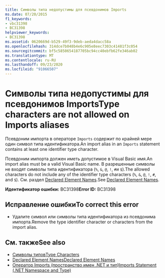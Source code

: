 ```yaml
---
title: Символы типа недопустимы для псевдонимов Imports
ms.date: 07/20/2015
f1_keywords:
- vbc31398
- BC31398
helpviewer_keywords:
- BC31398
ms.assetid: 0620669d-b529-49f3-9deb-aeda4dacc58a
ms.openlocfilehash: 314dce7b048b4e6c905e8eec7303c41481f3c054
ms.sourcegitcommit: bf5c5850654187705bc94cc40ebfb62fe346ab02
ms.translationtype: MT
ms.contentlocale: ru-RU
ms.lasthandoff: 09/23/2020
ms.locfileid: "91066507"
---
```

# <a name="type-characters-are-not-allowed-on-imports-aliases"></a><span data-ttu-id="ab6e2-102">Символы типа недопустимы для псевдонимов Imports</span><span class="sxs-lookup"><span data-stu-id="ab6e2-102">Type characters are not allowed on Imports aliases</span></span>

<span data-ttu-id="ab6e2-103">Псевдоним импорта в операторе `Imports` содержит по крайней мере один символ типа идентификатора.</span><span class="sxs-lookup"><span data-stu-id="ab6e2-103">An import alias in an `Imports` statement contains at least one identifier type character.</span></span>  
  
 <span data-ttu-id="ab6e2-104">Псевдоним импорта должен иметь допустимое в Visual Basic имя.</span><span class="sxs-lookup"><span data-stu-id="ab6e2-104">An import alias must be a valid Visual Basic name.</span></span> <span data-ttu-id="ab6e2-105">В разрешенные символы не входят символы типа идентификатора (`%`, `&`, `@`, `!`, `#`и `$`).</span><span class="sxs-lookup"><span data-stu-id="ab6e2-105">The allowed characters do not include any of the identifier type characters (`%`, `&`, `@`, `!`, `#`, and `$`).</span></span> <span data-ttu-id="ab6e2-106">См. раздел [Declared Element Names](../programming-guide/language-features/declared-elements/declared-element-names.md).</span><span class="sxs-lookup"><span data-stu-id="ab6e2-106">See [Declared Element Names](../programming-guide/language-features/declared-elements/declared-element-names.md).</span></span>  
  
 <span data-ttu-id="ab6e2-107">**Идентификатор ошибки:** BC31398</span><span class="sxs-lookup"><span data-stu-id="ab6e2-107">**Error ID:** BC31398</span></span>  
  
## <a name="to-correct-this-error"></a><span data-ttu-id="ab6e2-108">Исправление ошибки</span><span class="sxs-lookup"><span data-stu-id="ab6e2-108">To correct this error</span></span>  
  
- <span data-ttu-id="ab6e2-109">Удалите символ или символы типа идентификатора из псевдонима импорта.</span><span class="sxs-lookup"><span data-stu-id="ab6e2-109">Remove the type identifier character or characters from the import alias.</span></span>  
  
## <a name="see-also"></a><span data-ttu-id="ab6e2-110">См. также</span><span class="sxs-lookup"><span data-stu-id="ab6e2-110">See also</span></span>

- [<span data-ttu-id="ab6e2-111">Символы типов</span><span class="sxs-lookup"><span data-stu-id="ab6e2-111">Type Characters</span></span>](../programming-guide/language-features/data-types/type-characters.md)
- [<span data-ttu-id="ab6e2-112">Declared Element Names</span><span class="sxs-lookup"><span data-stu-id="ab6e2-112">Declared Element Names</span></span>](../programming-guide/language-features/declared-elements/declared-element-names.md)
- [<span data-ttu-id="ab6e2-113">Оператор Imports (пространство имен .NET и тип)</span><span class="sxs-lookup"><span data-stu-id="ab6e2-113">Imports Statement (.NET Namespace and Type)</span></span>](../language-reference/statements/imports-statement-net-namespace-and-type.md)
